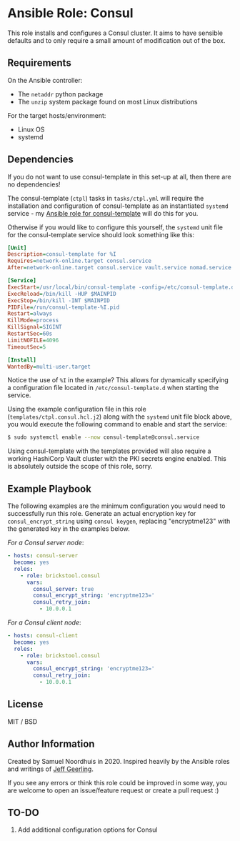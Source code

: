# Ansible Role: Consul

This role installs and configures a Consul cluster.
It aims to have sensible defaults and to only require a small amount of modification out of the box.

## Requirements

On the Ansible controller:
* The `netaddr` python package
* The `unzip` system package found on most Linux distributions

For the target hosts/environment:
* Linux OS
* systemd

## Dependencies

If you do not want to use consul-template in this set-up at all, then there are no dependencies!

The consul-template (`ctpl`) tasks in `tasks/ctpl.yml` will require the installation and configuration of consul-template as an instantiated `systemd` service  - my [Ansible role for consul-template](https://github.com/brickstool/ansible-role-consul-template) will do this for you.

Otherwise if you would like to configure this yourself, the `systemd` unit file for the consul-template service should look something like this:

```ini
[Unit]
Description=consul-template for %I
Requires=network-online.target consul.service
After=network-online.target consul.service vault.service nomad.service

[Service]
ExecStart=/usr/local/bin/consul-template -config=/etc/consul-template.d/%I.hcl
ExecReload=/bin/kill -HUP $MAINPID
ExecStop=/bin/kill -INT $MAINPID
PIDFile=/run/consul-template-%I.pid
Restart=always
KillMode=process
KillSignal=SIGINT
RestartSec=60s
LimitNOFILE=4096
TimeoutSec=5

[Install]
WantedBy=multi-user.target
```

Notice the use of `%I` in the example?
This allows for dynamically specifying a configuration file located in `/etc/consul-template.d` when starting the service.

Using the example configuration file in this role (`templates/ctpl.consul.hcl.j2`) along with the `systemd` unit file block above, you would execute the following command to enable and start the service:

```sh
$ sudo systemctl enable --now consul-template@consul.service
```

Using consul-template with the templates provided will also require a working HashiCorp Vault cluster with the PKI secrets engine enabled.
This is absolutely outside the scope of this role, sorry.

## Example Playbook

The following examples are the minimum configuration you would need to successfully run this role.
Generate an actual encryption key for `consul_encrypt_string` using `consul keygen`, replacing "encryptme123" with the generated key in the examples below.

*For a Consul server node*:

```yaml
- hosts: consul-server
  become: yes
  roles:
    - role: brickstool.consul
      vars:
        consul_server: true
        consul_encrypt_string: 'encryptme123='
        consul_retry_join:
          - 10.0.0.1
```

*For a Consul client node*:

```yaml
- hosts: consul-client
  become: yes
  roles:
    - role: brickstool.consul
      vars:
        consul_encrypt_string: 'encryptme123='
        consul_retry_join:
          - 10.0.0.1
```

## License

MIT / BSD

## Author Information

Created by Samuel Noordhuis in 2020. Inspired heavily by the Ansible roles and writings of [Jeff Geerling](https://github.com/geerlingguy).

If you see any errors or think this role could be improved in some way, you are welcome to open an issue/feature request or create a pull request :)

## TO-DO

1. Add additional configuration options for Consul
